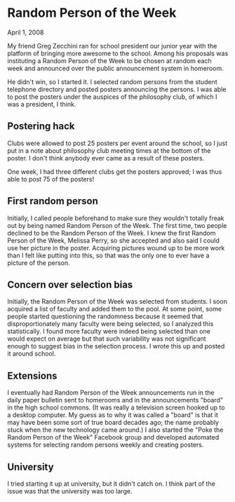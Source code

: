 Random Person of the Week
========
April 1, 2008

My friend Greg Zecchini ran for school president our junior year with the platform of bringing more awesome to the school. Among his proposals was instituting a Random Person of the Week to be chosen at random each week and announced over the public announcement system in homeroom.

He didn't win, so I started it. I selected random persons from the student telephone directory and posted posters announcing the persons. I was able to post the posters under the auspices of the philosophy club, of which I was a president, I think.

## Postering hack
Clubs were allowed to post 25 posters per event around the school,
so I just put in a note about philosophy club meeting times at the bottom of the poster.
I don't think anybody ever came as a result of these posters.

One week, I had three different clubs get the posters approved;
I was thus able to post 75 of the posters!

## First random person
Initially, I called people beforehand to make sure they wouldn't totally freak out by being named Random Person of the Week. The first time, two people declined to be the Random Person of the Week. I knew the first Random Person of the Week, Melissa Perry, so she accepted and also said I could use her picture in the poster. Acquiring pictures wound up to be more work than I felt like putting into this, so that was the only one to ever have a picture of the person.

## Concern over selection bias
Initially, the Random Person of the Week was selected from students. I soon acquired a list of faculty and added them to the pool. At some point, some people started questioning the randomness because it seemed that disproportionately many faculty were being selected, so I analyzed this statistically. I found more faculty were indeed being selected than one would expect on average but that such variability was not significant enough to suggest bias in the selection process. I wrote this up and posted it around school.

## Extensions
I eventually had Random Person of the Week announcements run in the daily paper bulletin sent to homerooms and in the announcements "board" in the high school commons.
  (It was really a television screen hooked up to a desktop computer.
   My guess as to why it was called a "board" is that it may have been
   some sort of true board decades ago; the name probably stuck when
   the new technology came around.)
I also started the "Poke the Random Person of the Week" Facebook group
and developed automated systems for selecting random persons weekly and
creating posters.

## University
I tried starting it up at university, but it didn't catch on. I think part of the issue was that the university was too large.
